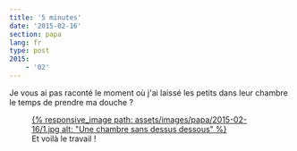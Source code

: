 ```yaml
---
title: '5 minutes'
date: '2015-02-16'
section: papa
lang: fr
type: post
2015:
    - '02'
---
```


Je vous ai pas raconté le moment où j'ai laissé les petits dans leur chambre le temps de prendre ma douche ?

<figure>
  <a data-featherlight="image" href="/assets/images/papa/2015-02-16/1.jpg" title="Voir en plus grand">
      {% responsive_image path: assets/images/papa/2015-02-16/1.jpg alt: "Une chambre sans dessus dessous" %}
  </a>
  <figcaption>Et voilà le travail !</figcaption>
</figure>
